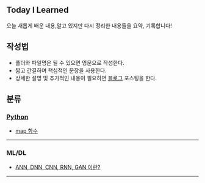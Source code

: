 ## Today I Learned
오늘 새롭게 배운 내용,알고 있지만 다시 정리한 내용들을 요약, 기록합니다!  


## 작성법
- 폴더와 파일명은 될 수 있으면 영문으로 작성한다.
- 짧고 간결하며 핵심적인 문장을 사용한다. 
- 상세한 설명 및 추가적인 내용이 필요하면 [블로그](https://velog.io/@hangils) 포스팅을 한다. 

## 분류  

### [Python](https://github.com/dangils/TIL/tree/main/Python)
- [map 함수](https://github.com/dangils/TIL/blob/main/Python/map_function.md)
<hr>  

### ML/DL 

- [ANN, DNN, CNN, RNN, GAN 이란?](https://github.com/dangils/TIL/blob/main/ML-DL/ANN%2C%20DNN%2C%20CNN%2C%20RNN%2C%20GAN%20%20%EC%9D%B4%EB%9E%80%3F.md)
<hr>  
